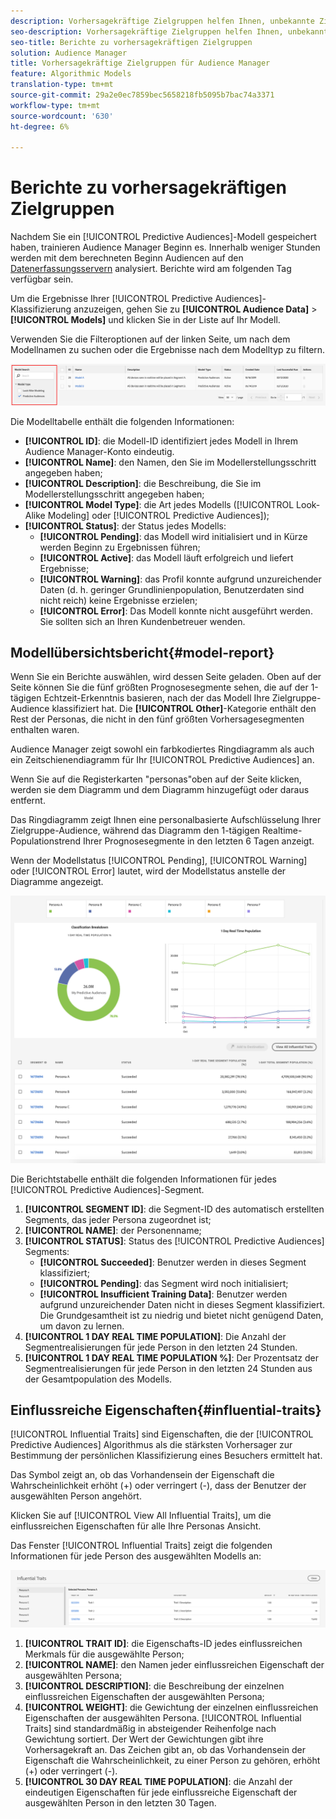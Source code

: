 ```yaml
---
description: Vorhersagekräftige Zielgruppen helfen Ihnen, unbekannte Zielgruppen mithilfe von Datenwissenschaft in Echtzeit in eindeutige Personas zu klassifizieren.
seo-description: Vorhersagekräftige Zielgruppen helfen Ihnen, unbekannte Zielgruppen mithilfe von Datenwissenschaft in Echtzeit in eindeutige Personas zu klassifizieren.
seo-title: Berichte zu vorhersagekräftigen Zielgruppen
solution: Audience Manager
title: Vorhersagekräftige Zielgruppen für Audience Manager
feature: Algorithmic Models
translation-type: tm+mt
source-git-commit: 29a2e0ec7859bec5658218fb5095b7bac74a3371
workflow-type: tm+mt
source-wordcount: '630'
ht-degree: 6%

---
```



# Berichte zu vorhersagekräftigen Zielgruppen

Nachdem Sie ein [!UICONTROL Predictive Audiences]-Modell gespeichert haben, trainieren Audience Manager Beginn es. Innerhalb weniger Stunden werden mit dem berechneten Beginn Audiencen auf den [Datenerfassungsservern](https://docs.adobe.com/content/help/en/audience-manager/user-guide/reference/system-components/components-data-collection.html#dcs-pcs) analysiert. Berichte wird am folgenden Tag verfügbar sein.

Um die Ergebnisse Ihrer [!UICONTROL Predictive Audiences]-Klassifizierung anzuzeigen, gehen Sie zu **[!UICONTROL Audience Data]** > **[!UICONTROL Models]** und klicken Sie in der Liste auf Ihr Modell.

Verwenden Sie die Filteroptionen auf der linken Seite, um nach dem Modellnamen zu suchen oder die Ergebnisse nach dem Modelltyp zu filtern.

![Predictive-Audiencen-filter](assets/predictive-audiences-filter-models.png)

Die Modelltabelle enthält die folgenden Informationen:

* **[!UICONTROL ID]**: die Modell-ID identifiziert jedes Modell in Ihrem Audience Manager-Konto eindeutig.
* **[!UICONTROL Name]**: den Namen, den Sie im Modellerstellungsschritt angegeben haben;
* **[!UICONTROL Description]**: die Beschreibung, die Sie im Modellerstellungsschritt angegeben haben;
* **[!UICONTROL Model Type]**: die Art jedes Modells ([!UICONTROL Look-Alike Modeling] oder  [!UICONTROL Predictive Audiences]);
* **[!UICONTROL Status]**: der Status jedes Modells:
   * **[!UICONTROL Pending]**: das Modell wird initialisiert und in Kürze werden Beginn zu Ergebnissen führen;
   * **[!UICONTROL Active]**: das Modell läuft erfolgreich und liefert Ergebnisse;
   * **[!UICONTROL Warning]**: das Profil konnte aufgrund unzureichender Daten (d. h. geringer Grundlinienpopulation, Benutzerdaten sind nicht reich) keine Ergebnisse erzielen;
   * **[!UICONTROL Error]**: Das Modell konnte nicht ausgeführt werden. Sie sollten sich an Ihren Kundenbetreuer wenden.

## Modellübersichtsbericht{#model-report}

Wenn Sie ein Berichte auswählen, wird dessen Seite geladen. Oben auf der Seite können Sie die fünf größten Prognosesegmente sehen, die auf der 1-tägigen Echtzeit-Erkenntnis basieren, nach der das Modell Ihre Zielgruppe-Audience klassifiziert hat. Die **[!UICONTROL Other]**-Kategorie enthält den Rest der Personas, die nicht in den fünf größten Vorhersagesegmenten enthalten waren.

Audience Manager zeigt sowohl ein farbkodiertes Ringdiagramm als auch ein Zeitschienendiagramm für Ihr [!UICONTROL Predictive Audiences] an.

Wenn Sie auf die Registerkarten &quot;personas&quot;oben auf der Seite klicken, werden sie dem Diagramm und dem Diagramm hinzugefügt oder daraus entfernt.

Das Ringdiagramm zeigt Ihnen eine personalbasierte Aufschlüsselung Ihrer Zielgruppe-Audience, während das Diagramm den 1-tägigen Realtime-Populationstrend Ihrer Prognosesegmente in den letzten 6 Tagen anzeigt.

Wenn der Modellstatus [!UICONTROL Pending], [!UICONTROL Warning] oder [!UICONTROL Error] lautet, wird der Modellstatus anstelle der Diagramme angezeigt.

![smart-persona-report](assets/predictive-audiences-report.png)

Die Berichtstabelle enthält die folgenden Informationen für jedes [!UICONTROL Predictive Audiences]-Segment.

1. **[!UICONTROL SEGMENT ID]**: die Segment-ID des automatisch erstellten Segments, das jeder Persona zugeordnet ist;
1. **[!UICONTROL NAME]**: der Personenname;
1. **[!UICONTROL STATUS]**: Status des  [!UICONTROL Predictive Audiences] Segments:
   * **[!UICONTROL Succeeded]**: Benutzer werden in dieses Segment klassifiziert;
   * **[!UICONTROL Pending]**: das Segment wird noch initialisiert;
   * **[!UICONTROL Insufficient Training Data]**: Benutzer werden aufgrund unzureichender Daten nicht in dieses Segment klassifiziert. Die Grundgesamtheit ist zu niedrig und bietet nicht genügend Daten, um davon zu lernen.
1. **[!UICONTROL 1 DAY REAL TIME POPULATION]**: Die Anzahl der Segmentrealisierungen für jede Person in den letzten 24 Stunden.
1. **[!UICONTROL 1 DAY REAL TIME POPULATION %]**: Der Prozentsatz der Segmentrealisierungen für jede Person in den letzten 24 Stunden aus der Gesamtpopulation des Modells.

## Einflussreiche Eigenschaften{#influential-traits}

[!UICONTROL Influential Traits] sind Eigenschaften, die der  [!UICONTROL Predictive Audiences] Algorithmus als die stärksten Vorhersager zur Bestimmung der persönlichen Klassifizierung eines Besuchers ermittelt hat.

Das Symbol zeigt an, ob das Vorhandensein der Eigenschaft die Wahrscheinlichkeit erhöht (+) oder verringert (-), dass der Benutzer der ausgewählten Person angehört.

Klicken Sie auf [!UICONTROL View All Influential Traits], um die einflussreichen Eigenschaften für alle Ihre Personas Ansicht.

Das Fenster [!UICONTROL Influential Traits] zeigt die folgenden Informationen für jede Person des ausgewählten Modells an:

![influenzielle Eigenschaften](assets/predictive-audiences-influential-traits.png)

1. **[!UICONTROL TRAIT ID]**: die Eigenschafts-ID jedes einflussreichen Merkmals für die ausgewählte Person;
1. **[!UICONTROL NAME]**: den Namen jeder einflussreichen Eigenschaft der ausgewählten Persona;
1. **[!UICONTROL DESCRIPTION]**: die Beschreibung der einzelnen einflussreichen Eigenschaften der ausgewählten Persona;
1. **[!UICONTROL WEIGHT]**: die Gewichtung der einzelnen einflussreichen Eigenschaften der ausgewählten Persona. [!UICONTROL Influential Traits] sind standardmäßig in absteigender Reihenfolge nach Gewichtung sortiert.  Der Wert der Gewichtungen gibt ihre Vorhersagekraft an. Das Zeichen gibt an, ob das Vorhandensein der Eigenschaft die Wahrscheinlichkeit, zu einer Person zu gehören, erhöht (+) oder verringert (-).
1. **[!UICONTROL 30 DAY REAL TIME POPULATION]**: die Anzahl der eindeutigen Eigenschaften für jede einflussreiche Eigenschaft der ausgewählten Person in den letzten 30 Tagen.
